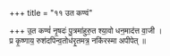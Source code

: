 +++
title = "११ उत कण्वं"

+++
उ॒त कण्वं॑ नृ॒षदः॑ पु॒त्रमा॑हुरु॒त श्या॒वो धन॒माद॑त्त वा॒जी ।  
प्र कृ॒ष्णाय॒ रुश॑दपिन्व॒तोध॑रृ॒तमत्र॒ नकि॑रस्मा अपीपेत् ॥